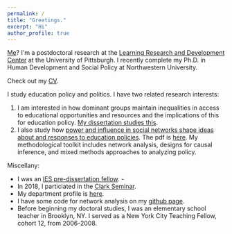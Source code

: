 ```yaml
---
permalink: /
title: "Greetings."
excerpt: "Hi"
author_profile: true
---
```


[Me](http://ramorel.github.io/about)? I'm a postdoctoral research at the [Learning Research and Development Center](http://www.lrdc.pitt.edu/) at the University of Pittsburgh. I recently complete my Ph.D. in Human Development and Social Policy at Northwestern University.

Check out my [CV](https://ramorel.github.io/cv/).

I study education policy and politics. I have two related research interests:
 1. I am interested in how dominant groups maintain inequalities in access to educational opportunities and resources and the implications of this for education policy. [My dissertation studies this](https://ramorel.github.io/research/dissertation/).
 2. I also study how [power and influence in social networks shape ideas about and responses to education policies](http://journals.sagepub.com/doi/full/10.3102/0002831218788528). The pdf is [here](https://ramorel.github.io/files/access.pdf). My methodological toolkit includes network analysis, designs for causal inference, and mixed methods approaches to analyzing policy.

Miscellany:
- I was an [IES pre-dissertation fellow](http://www.mpes.sesp.northwestern.edu/people/current-students/). -
- In 2018, I particiated in the [Clark Seminar](http://www.ucea.org/grad-student-focus/clark-seminar-participants/).
- My department profile is [here](http://www.sesp.northwestern.edu/profile/?p=22703&/RichardPaquin%20Morel/).
- I have some code for network analysis on my [github page](http://www.github.com/ramorel).
- Before beginning my doctoral studies, I was an elementary school teacher in Brooklyn, NY. I served as a New York City Teaching Fellow, cohort 12, from 2006-2008.
